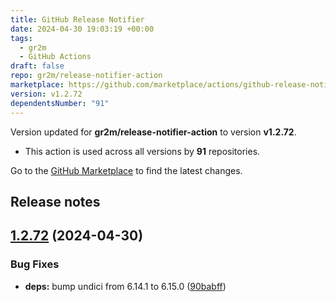 ```yaml
---
title: GitHub Release Notifier
date: 2024-04-30 19:03:19 +00:00
tags:
  - gr2m
  - GitHub Actions
draft: false
repo: gr2m/release-notifier-action
marketplace: https://github.com/marketplace/actions/github-release-notifier
version: v1.2.72
dependentsNumber: "91"
---
```



Version updated for **gr2m/release-notifier-action** to version **v1.2.72**.
- This action is used across all versions by **91** repositories.

Go to the [GitHub Marketplace](https://github.com/marketplace/actions/github-release-notifier) to find the latest changes.

## Release notes

## [1.2.72](https://github.com/gr2m/release-notifier-action/compare/v1.2.71...v1.2.72) (2024-04-30)


### Bug Fixes

* **deps:** bump undici from 6.14.1 to 6.15.0 ([90babff](https://github.com/gr2m/release-notifier-action/commit/90babffe1d27b9cb26ad6113f94bb0f224b8902e))




